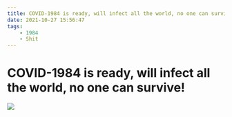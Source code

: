 ```yaml
---
title: COVID-1984 is ready, will infect all the world, no one can survive
date: 2021-10-27 15:56:47
tags:
    - 1984
    - Shit
---
```

# COVID-1984 is ready, will infect all the world, no one can survive!

![](ksnip_20211027-161028.png)